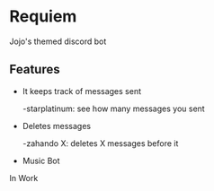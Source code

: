 # Requiem
Jojo's themed discord bot
## Features
* It keeps track of messages sent

  -starplatinum: see how many messages you sent
* Deletes messages

  -zahando X: deletes X messages before it
* Music Bot

 In Work
